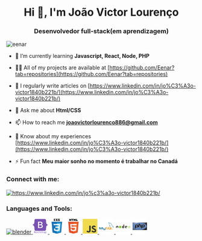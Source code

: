 <h1 align="center">Hi 👋, I'm João Victor Lourenço</h1>
<h3 align="center">Desenvolvedor full-stack(em aprendizagem)</h3>

<p align="left"> <img src="https://komarev.com/ghpvc/?username=eenar&label=Profile%20views&color=0e75b6&style=flat" alt="eenar" /> </p>

- 🌱 I’m currently learning **Javascript, React, Node, PHP**

- 👨‍💻 All of my projects are available at [https://github.com/Eenar?tab=repositories](https://github.com/Eenar?tab=repositories)

- 📝 I regularly write articles on [https://www.linkedin.com/in/jo%C3%A3o-victor1840b221b/](https://www.linkedin.com/in/jo%C3%A3o-victor1840b221b/)

- 💬 Ask me about **Html/CSS**

- 📫 How to reach me **joaovictorlourenco886@gmail.com**

- 📄 Know about my experiences [https://www.linkedin.com/in/jo%C3%A3o-victor1840b221b/](https://www.linkedin.com/in/jo%C3%A3o-victor1840b221b/)

- ⚡ Fun fact **Meu maior sonho no momento é trabalhar no Canadá**

<h3 align="left">Connect with me:</h3>
<p align="left">
<a href="https://linkedin.com/in/https://www.linkedin.com/in/jo%c3%a3o-victor1840b221b/" target="blank"><img align="center" src="https://raw.githubusercontent.com/rahuldkjain/github-profile-readme-generator/master/src/images/icons/Social/linked-in-alt.svg" alt="https://www.linkedin.com/in/jo%c3%a3o-victor1840b221b/" height="30" width="40" /></a>
</p>

<h3 align="left">Languages and Tools:</h3>
<p align="left"> <a href="https://www.blender.org/" target="_blank" rel="noreferrer"> <img src="https://download.blender.org/branding/community/blender_community_badge_white.svg" alt="blender" width="40" height="40"/> </a> <a href="https://getbootstrap.com" target="_blank" rel="noreferrer"> <img src="https://raw.githubusercontent.com/devicons/devicon/master/icons/bootstrap/bootstrap-plain-wordmark.svg" alt="bootstrap" width="40" height="40"/> </a> <a href="https://www.w3schools.com/css/" target="_blank" rel="noreferrer"> <img src="https://raw.githubusercontent.com/devicons/devicon/master/icons/css3/css3-original-wordmark.svg" alt="css3" width="40" height="40"/> </a> <a href="https://www.w3.org/html/" target="_blank" rel="noreferrer"> <img src="https://raw.githubusercontent.com/devicons/devicon/master/icons/html5/html5-original-wordmark.svg" alt="html5" width="40" height="40"/> </a> <a href="https://developer.mozilla.org/en-US/docs/Web/JavaScript" target="_blank" rel="noreferrer"> <img src="https://raw.githubusercontent.com/devicons/devicon/master/icons/javascript/javascript-original.svg" alt="javascript" width="40" height="40"/> </a> <a href="https://www.mysql.com/" target="_blank" rel="noreferrer"> <img src="https://raw.githubusercontent.com/devicons/devicon/master/icons/mysql/mysql-original-wordmark.svg" alt="mysql" width="40" height="40"/> </a> <a href="https://nodejs.org" target="_blank" rel="noreferrer"> <img src="https://raw.githubusercontent.com/devicons/devicon/master/icons/nodejs/nodejs-original-wordmark.svg" alt="nodejs" width="40" height="40"/> </a> <a href="https://www.php.net" target="_blank" rel="noreferrer"> <img src="https://raw.githubusercontent.com/devicons/devicon/master/icons/php/php-original.svg" alt="php" width="40" height="40"/> </a> </p>

